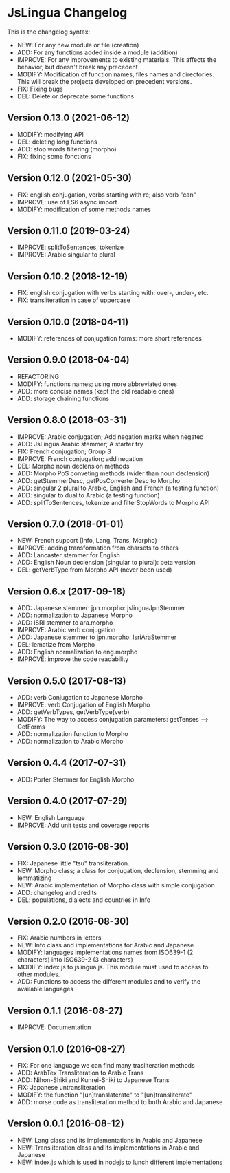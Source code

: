 
# JsLingua Changelog

This is the changelog syntax:
* NEW: For any new module or file (creation)
* ADD: For any functions added inside a module (addition)
* IMPROVE: For any improvements to existing materials.
This affects the behavior, but doesn't break any precedent
* MODIFY: Modification of function names, files names and directories.
This will break the projects developed on precedent versions.
* FIX: Fixing bugs
* DEL: Delete or deprecate some functions

## Version 0.13.0 (2021-06-12)

* MODIFY: modifying API
* DEL: deleting long functions
* ADD: stop words filtering (morpho)
* FIX: fixing some fonctions

## Version 0.12.0 (2021-05-30)

* FIX: english conjugation, verbs starting with re; also verb "can"
* IMPROVE: use of ES6 async import
* MODIFY: modification of some methods names

## Version 0.11.0 (2019-03-24)

* IMPROVE: splitToSentences, tokenize
* IMPROVE: Arabic singular to plural

## Version 0.10.2 (2018-12-19)
* FIX: english conjugation with verbs starting with: over-, under-, etc.
* FIX: transliteration in case of uppercase

## Version 0.10.0 (2018-04-11)
* MODIFY: references of conjugation forms: more short references

## Version 0.9.0 (2018-04-04)
* REFACTORING
* MODIFY: functions names; using more abbreviated ones
* ADD: more concise names (kept the old readable ones)
* ADD: storage chaining functions

## Version 0.8.0 (2018-03-31)
* IMPROVE: Arabic conjugation; Add negation marks when negated
* ADD: JsLingua Arabic stemmer; A starter try
* FIX: French conjugation; Group 3
* IMPROVE: French conjugation; add negation
* DEL: Morpho noun declension methods
* ADD: Morpho PoS conveting methods (wider than noun declension)
* ADD: getStemmerDesc, getPosConverterDesc to Morpho
* ADD: singular 2 plural to Arabic, English and French (a testing function)
* ADD: singular to dual to Arabic (a testing function)
* ADD: splitToSentences, tokenize and filterStopWords to Morpho  API


## Version 0.7.0 (2018-01-01)

* NEW: French support (Info, Lang, Trans, Morpho)
* IMPROVE: adding transformation from charsets to others
* ADD: Lancaster stemmer for English
* ADD: English Noun declension (singular to plural): beta version
* DEL: getVerbType from Morpho API (never been used)


## Version 0.6.x (2017-09-18)

* ADD: Japanese stemmer: jpn.morpho: jslinguaJpnStemmer
* ADD: normalization to Japanese Morpho
* ADD: ISRI stemmer to ara.morpho
* IMPROVE: Arabic verb conjugation
* ADD:  Japanese stemmer to jpn.morpho: IsriAraStemmer
* DEL: lematize from Morpho
* ADD: English normalization to eng.morpho
* IMPROVE: improve the code readability


## Version 0.5.0 (2017-08-13)

* ADD: verb Conjugation to Japanese Morpho
* IMPROVE: verb Conjugation of English Morpho
* ADD: getVerbTypes, getVerbType(verb)
* MODIFY: The way to access conjugation parameters: getTenses --> GetForms
* ADD: normalization function to Morpho
* ADD: normalization to Arabic Morpho


## Version 0.4.4 (2017-07-31)

* ADD: Porter Stemmer for English Morpho


## Version 0.4.0 (2017-07-29)
* NEW: English Language
* IMPROVE: Add unit tests and coverage reports


## Version 0.3.0 (2016-08-30)

* FIX: Japanese little "tsu" transliteration.
* NEW: Morpho class; a class for conjugation, declension, stemming and lemmatizing
* NEW: Arabic implementation of Morpho class with simple conjugation
* ADD: changelog and credits
* DEL: populations, dialects and countries in Info


## Version 0.2.0 (2016-08-30)

* FIX: Arabic numbers in letters
* NEW: Info class and implementations for Arabic and Japanese
* MODIFY: languages implementations names from ISO639-1 (2 characters) into ISO639-2 (3 characters)
* MODIFY: index.js to jslingua.js. This module must used to access to other modules.
* ADD: Functions to access the different modules and to verify the available languages


## Version 0.1.1 (2016-08-27)

* IMPROVE: Documentation


## Version 0.1.0 (2016-08-27)

* FIX: For one language we can find many trasliteration methods
* ADD: ArabTex Transliteration to Arabic Trans
* ADD: Nihon-Shiki and Kunrei-Shiki to Japanese Trans
* FIX: Japanese untransliteration
* MODIFY: the function "[un]translaterate" to "[un]transl**i**terate"
* ADD: morse code as transliteration method to both Arabic and Japanese


## Version 0.0.1 (2016-08-12)

* NEW: Lang class and its implementations in Arabic and Japanese
* NEW: Transliteration class and its implementations in Arabic and Japanese
* NEW: index.js which is used in nodejs to lunch different implementations

